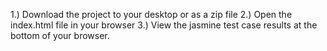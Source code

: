 1.) Download the project to your desktop or as a zip file
2.) Open the index.html file in your browser
3.) View the jasmine test case results at the bottom of your browser.